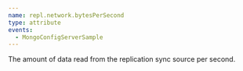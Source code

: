 ```yaml
---
name: repl.network.bytesPerSecond
type: attribute
events:
  - MongoConfigServerSample
---
```


The amount of data read from the replication sync source per second.